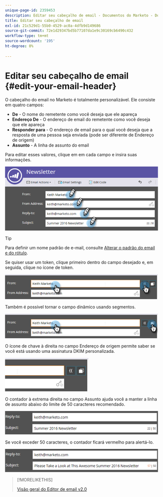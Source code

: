 ```yaml
---
unique-page-id: 2359453
description: Editar seu cabeçalho de email - Documentos do Marketo - Documentação do produto
title: Editar seu cabeçalho de email
exl-id: 21c529d1-55b0-4529-ac0a-4dfb9d149686
source-git-commit: 72e1d29347bd5b77107da1e9c30169cb6490c432
workflow-type: tm+mt
source-wordcount: '195'
ht-degree: 0%

---
```


# Editar seu cabeçalho de email {#edit-your-email-header}

O cabeçalho do email no Marketo é totalmente personalizável. Ele consiste em quatro campos:

* **De** - O nome do remetente como você deseja que ele apareça
* **Endereço De** - O endereço de email do remetente como você deseja que ele apareça
* **Responder para** - O endereço de email para o qual você deseja que a resposta de uma pessoa seja enviada (pode ser diferente de Endereço de origem)
* **Assunto** - A linha de assunto do email

Para editar esses valores, clique em em cada campo e insira suas informações.

![](assets/one-3.png)

>[!TIP]
>
>Para definir um nome padrão de e-mail, consulte [Alterar o padrão do email e do rótulo](/help/marketo/product-docs/administration/email-setup/change-the-default-from-email-and-from-label.md).

Se quiser usar um token, clique primeiro dentro do campo desejado e, em seguida, clique no ícone de token.

![](assets/two-3.png)

Também é possível tornar o campo dinâmico usando segmentos.

![](assets/three-2.png)

O ícone de chave à direita no campo Endereço de origem permite saber se você está usando uma assinatura DKIM personalizada.

![](assets/four-2.png)

O contador à extrema direita no campo Assunto ajuda você a manter a linha de assunto abaixo do limite de 50 caracteres recomendado.

![](assets/five-1.png)

Se você exceder 50 caracteres, o contador ficará vermelho para alertá-lo.

![](assets/six-1.png)

>[!MORELIKETHIS]
>
>[Visão geral do Editor de email v2.0](/help/marketo/product-docs/email-marketing/general/email-editor-2/email-editor-v2-0-overview.md)

